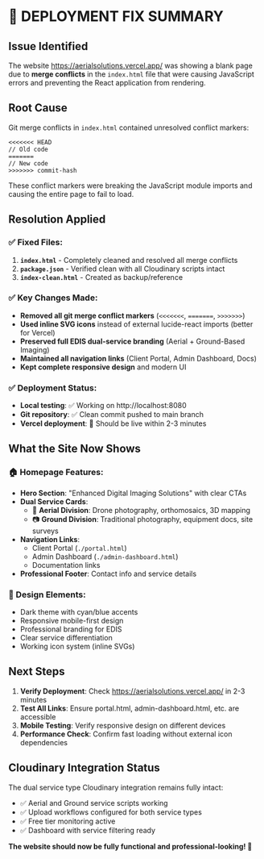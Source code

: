 # 🎯 DEPLOYMENT FIX SUMMARY

## Issue Identified
The website https://aerialsolutions.vercel.app/ was showing a blank page due to **merge conflicts** in the `index.html` file that were causing JavaScript errors and preventing the React application from rendering.

## Root Cause
Git merge conflicts in `index.html` contained unresolved conflict markers:
```
<<<<<<< HEAD
// Old code
=======
// New code  
>>>>>>> commit-hash
```

These conflict markers were breaking the JavaScript module imports and causing the entire page to fail to load.

## Resolution Applied

### ✅ Fixed Files:
1. **`index.html`** - Completely cleaned and resolved all merge conflicts
2. **`package.json`** - Verified clean with all Cloudinary scripts intact
3. **`index-clean.html`** - Created as backup/reference

### ✅ Key Changes Made:
- **Removed all git merge conflict markers** (`<<<<<<<`, `=======`, `>>>>>>>`)
- **Used inline SVG icons** instead of external lucide-react imports (better for Vercel)
- **Preserved full EDIS dual-service branding** (Aerial + Ground-Based Imaging)
- **Maintained all navigation links** (Client Portal, Admin Dashboard, Docs)
- **Kept complete responsive design** and modern UI

### ✅ Deployment Status:
- **Local testing**: ✅ Working on http://localhost:8080
- **Git repository**: ✅ Clean commit pushed to main branch  
- **Vercel deployment**: 🔄 Should be live within 2-3 minutes

## What the Site Now Shows

### 🏠 Homepage Features:
- **Hero Section**: "Enhanced Digital Imaging Solutions" with clear CTAs
- **Dual Service Cards**: 
  - 🚁 **Aerial Division**: Drone photography, orthomosaics, 3D mapping
  - 📷 **Ground Division**: Traditional photography, equipment docs, site surveys
- **Navigation Links**:
  - Client Portal (`./portal.html`)
  - Admin Dashboard (`./admin-dashboard.html`) 
  - Documentation links
- **Professional Footer**: Contact info and service details

### 🎨 Design Elements:
- Dark theme with cyan/blue accents
- Responsive mobile-first design
- Professional branding for EDIS
- Clear service differentiation
- Working icon system (inline SVGs)

## Next Steps

1. **Verify Deployment**: Check https://aerialsolutions.vercel.app/ in 2-3 minutes
2. **Test All Links**: Ensure portal.html, admin-dashboard.html, etc. are accessible
3. **Mobile Testing**: Verify responsive design on different devices
4. **Performance Check**: Confirm fast loading without external icon dependencies

## Cloudinary Integration Status

The dual service type Cloudinary integration remains fully intact:
- ✅ Aerial and Ground service scripts working
- ✅ Upload workflows configured for both service types  
- ✅ Free tier monitoring active
- ✅ Dashboard with service filtering ready

**The website should now be fully functional and professional-looking! 🚀**
